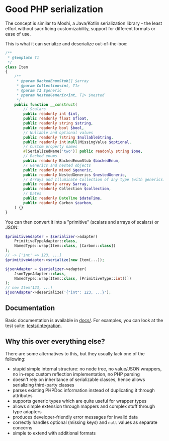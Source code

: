 # Good PHP serialization

The concept is similar to Moshi, a Java/Kotlin serialization library - the least effort
without sacrificing customizability, support for different formats or ease of use.

This is what it can serialize and deserialize out-of-the-box:

```php
/**
 * @template T1
 */
class Item
{
	/**
	 * @param BackedEnumStub[] $array
	 * @param Collection<int, T1>
	 * @param T1 $generic
	 * @param NestedGeneric<int, T1> $nested
	 */
	public function __construct(
		// Scalars
		public readonly int $int,
		public readonly float $float,
		public readonly string $string,
		public readonly bool $bool,
		// Nullable and optional values
		public readonly ?string $nullableString,
		public readonly int|null|MissingValue $optional,
		// Custom property names
		#[SerializedName('two')] public readonly string $one,
		// Backed enums
		public readonly BackedEnumStub $backedEnum,
		// Generics and nested objects
		public readonly mixed $generic,
		public readonly NestedGenerics $nestedGeneric,
		// Arrays and Illuminate Collection of any type (with generics!)
		public readonly array $array,
		public readonly Collection $collection,
		// Dates
		public readonly DateTime $dateTime,
		public readonly Carbon $carbon,
	) {}
}
```

You can then convert it into a "primitive" (scalars and arrays of scalars) or JSON:

```php
$primitiveAdapter = $serializer->adapter(
	PrimitiveTypeAdapter::class, 
	NamedType::wrap(Item::class, [Carbon::class])
);
// -> ['int' => 123, ...]
$primitiveAdapter->serialize(new Item(...));

$jsonAdapter = $serializer->adapter(
	JsonTypeAdapter::class, 
	NamedType::wrap(Item::class, [PrimitiveType::int()])
);
// new Item(123, ...)
$jsonAdapter->deserialize('{"int": 123, ...}');
```

## Documentation

Basic documentation is available in [docs/](docs). For examples, you can look at the
test suite: [tests/Integration](tests/Integration).

## Why this over everything else?

There are some alternatives to this, but they usually lack one of the following:

- stupid simple internal structure: no node tree, no value/JSON wrappers, no in-repo custom reflection implementation, no PHP parsing
- doesn't rely on inheritance of serializable classes, hence allows serializing third-party classes
- parses existing PHPDoc information instead of duplicating it through attributes
- supports generic types which are quite useful for wrapper types
- allows simple extension through mappers and complex stuff through type adapters
- produces developer-friendly error messages for invalid data
- correctly handles optional (missing keys) and `null` values as separate concerns
- simple to extend with additional formats
